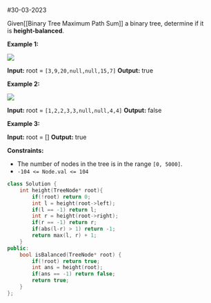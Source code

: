 #30-03-2023 




Given[[Binary Tree Maximum Path Sum]] a binary tree, determine if it is **height-balanced**.

**Example 1:**

![](https://assets.leetcode.com/uploads/2020/10/06/balance_1.jpg)

**Input:** root = `[3,9,20,null,null,15,7]`
**Output:** true

**Example 2:**

![](https://assets.leetcode.com/uploads/2020/10/06/balance_2.jpg)

**Input:** root = `[1,2,2,3,3,null,null,4,4]`
**Output:** false

**Example 3:**

**Input:** root = []
**Output:** true

**Constraints:**

-   The number of nodes in the tree is in the range `[0, 5000]`.
-   `-104 <= Node.val <= 104`




```cpp
class Solution {
    int height(TreeNode* root){
        if(!root) return 0;
        int l = height(root->left);
        if(l == -1) return l;
        int r = height(root->right);
        if(r == -1) return r;
        if(abs(l-r) > 1) return -1;
        return max(l, r) + 1;
    }
public:
    bool isBalanced(TreeNode* root) {
        if(!root) return true;
        int ans = height(root);
        if(ans == -1) return false;
        return true;
    }
};
```